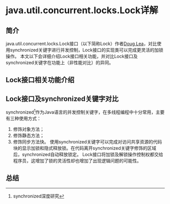 # java.util.concurrent.locks.Lock详解
## 简介
java.util.concurrent.locks.Lock接口（以下简称Lock）作者[Doug Lea][1]，对比使用synchronized关键字进行并发控制，Lock接口的实现类可以完成更灵活的加锁操作。
本文以下会详细介绍Lock接口相关功能，并对比Lock接口及synchronized关键字在功能上（非性能对比）的异同。
## Lock接口相关功能介绍

## Lock接口及synchronized关键字对比
synchronized[^1]作为Java语言的并发控制关键字，在多线程编程中十分常用，主要有三种使用方式：
1. 修饰对象方法；
2. 修饰静态方法；
3. 修饰同步方法快。
使用synchronized关键字可以完成对访问共享资源的代码块的显示加锁和隐式释放锁。在代码离开synchronized关键字修饰的区域后，synchronized自动释放锁定。
Lock接口将加锁及解锁操作控制权都交给程序员，这增加了锁的灵活性却也增加了出现逻辑问题的可能性。
## 总结

[^1]:	synchronized深度研究

[1]:	https://baike.baidu.com/item/Doug%20Lea/6319404?fr=aladdin